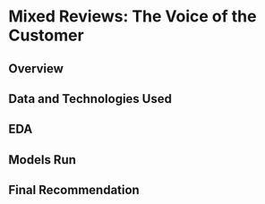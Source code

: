 # Mixed Reviews: The Voice of the Customer

## Overview

## Data and Technologies Used

## EDA

## Models Run

## Final Recommendation

